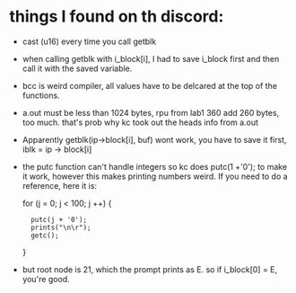 

# things I found on th discord:
- cast (u16) every time you call getblk
- when calling getblk with i_block[i], I had to save i_block first and then call it with the saved variable.
- bcc is weird compiler, all values have to be delcared at the top of the functions.
- a.out must be less than 1024 bytes, rpu from lab1 360 add 260 bytes, too much. that's prob why kc took out the heads info from a.out
- Apparently getblk(ip->block[i], buf) wont work, you have to save it first, iblk = ip -> block[i] 
- the putc function can't handle integers so kc does putc(1 +'0'); to make it work, however this makes printing numbers weird. If you need to do a reference, here it is:

    for (j = 0; j < 100; j ++) {

        putc(j + '0');
        prints("\n\r");
        getc();
    }
- but root node is 21, which the prompt prints as E. so if i_block[0] = E, you're good. 

